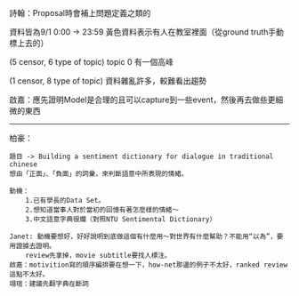 詩翰：Proposal時會補上問題定義之類的

  資料皆為9/1 0:00 -> 23:59
  黃色資料表示有人在教室裡面（從ground truth手動標上去的）
  
  (5 censor, 6 type of topic)
  topic 0 有一個高峰
  
  (1 censor, 8 type of topic)
  資料雜亂許多，較難看出趨勢
  
  啟嘉：應先證明Model是合理的且可以capture到一些event，然後再去做些更細微的東西

------------

柏豪：
	
	題目 -> Building a sentiment dictionary for dialogue in traditional chinese
	想由「正面」、「負面」的詞彙，來判斷語意中所表現的情緒。

	動機：
		1.已有學長的Data Set。
		2.想知道當事人對於當初的回憶有著怎麼樣的情緒～
		3.中文語意字典很爛（對照NTU Sentimental Dictionary）

	Janet: 動機要想好，好好說明到底做這個有什麼用～對世界有什麼幫助？不能用“以為”，要用證據去證明。
		review先拿掉，movie subtitle要找人標注。
	啟嘉：motivition寫的順序編排要在想一下，how-net那邊的例子不太好，ranked review這點不太好。
	翊瑄：建議先翻字典在斷詞
	
	


